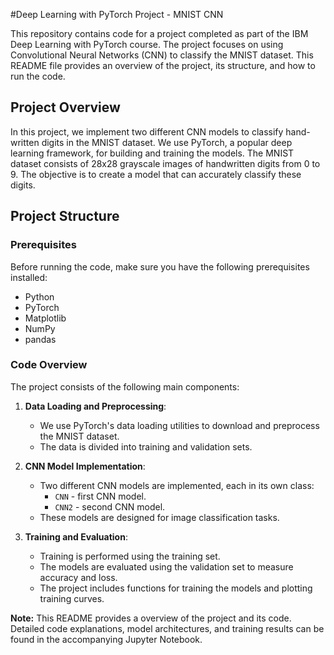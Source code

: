 #Deep Learning with PyTorch Project - MNIST CNN

This repository contains code for a project completed as part of the IBM Deep Learning with PyTorch course. The project focuses on using Convolutional Neural Networks (CNN) to classify the MNIST dataset. This README file provides an overview of the project, its structure, and how to run the code.

## Project Overview

In this project, we implement two different CNN models to classify hand-written digits in the MNIST dataset. We use PyTorch, a popular deep learning framework, for building and training the models. The MNIST dataset consists of 28x28 grayscale images of handwritten digits from 0 to 9. The objective is to create a model that can accurately classify these digits.

## Project Structure

### Prerequisites

Before running the code, make sure you have the following prerequisites installed:

- Python
- PyTorch
- Matplotlib
- NumPy
- pandas

### Code Overview

The project consists of the following main components:

1. **Data Loading and Preprocessing**:
   - We use PyTorch's data loading utilities to download and preprocess the MNIST dataset.
   - The data is divided into training and validation sets.

2. **CNN Model Implementation**:
   - Two different CNN models are implemented, each in its own class:
     - `CNN` - first CNN model.
     - `CNN2` - second CNN model.
   - These models are designed for image classification tasks.

3. **Training and Evaluation**:
   - Training is performed using the training set.
   - The models are evaluated using the validation set to measure accuracy and loss.
   - The project includes functions for training the models and plotting training curves.


**Note:** This README provides a overview of the project and its code. Detailed code explanations, model architectures, and training results can be found in the accompanying Jupyter Notebook.
